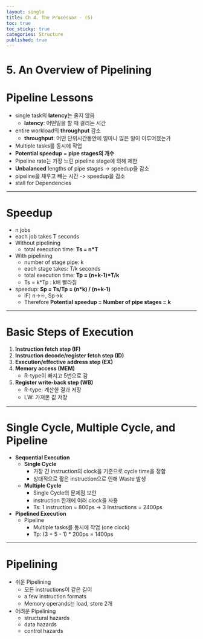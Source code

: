 ```yaml
---
layout: single
title: Ch 4. The Processor - (5)
toc: true
toc_sticky: true
categories: Structure
published: true
---
```



# 5. An Overview of Pipelining

# Pipeline Lessons
* single task의 **latency**는 줄지 않음
    * **latency**: 어떤일을 할 때 걸리는 시간
* entire workload의 **throughput** 감소
    * **throughput**: 어떤 단위시간동안에 얼마나 많은 일이 이루어졌는가
* Multiple tasks를 동시에 작업
* **Potential speedup** = **pipe stages의 개수**
* Pipeline rate는 가장 느린 pipeline stage에 의해 제한
* **Unbalanced** lengths of pipe stages -> speedup을 감소
* pipeline을 채우고 빼는 시간 -> speedup을 감소
* stall for Dependencies

-------------

# Speedup
* n jobs
* each job takes T seconds
* Without pipelining
    * total execution time: **Ts = n*T**
* With pipelining
    * number of stage pipe: k
    * each stage takes: T/k seconds
    * total execution time: **Tp = (n+k-1)\*T/k**
    * Ts = k\*Tp : k배 빨라짐
* speedup: **Sp = Ts/Tp = (n*k) / (n+k-1)**
    * IF) n->♾️, Sp->k
    * Therefore **Potential speedup = Number of pipe stages = k**
    
-------------

# Basic Steps of Execution
1. **Instruction fetch step (IF)**
2. **Instruction decode/register fetch step (ID)**
3. **Execution/effective address step (EX)**
4. **Memory access (MEM)**
	* R-type이 빠지고 5번으로 감
5. **Register write-back step (WB)**
    * R-type: 계산한 결과 저장
    * LW: 가져온 값 저장

-------------

# Single Cycle, Multiple Cycle, and Pipeline
* **Sequential Execution**
    * **Single Cycle**
        * 가장 긴 instruction의 clock을 기준으로 cycle time을 정함
        * 상대적으로 짧은 instruction으로 인해 Waste 발생
    * **Multiple Cycle**
        * Single Cycle의 문제점 보안
        * instruction 한개에 여러 clock을 사용
        * Ts: 1 instruction = 800ps -> 3 Instructions = 2400ps
* **Pipelined Execution**
    * Pipeline
        * Multiple tasks를 동시에 작업 (one clock)
        * Tp: (3 + 5 - 1) * 200ps = 1400ps

-------------

# Pipelining
* 쉬운 Pipelining
    * 모든 instructions이 같은 길이
    * a few instruction formats 
    * Memory operands는 load, store 2개
* 어려운 Pipelining
    * structural hazards
    * data hazards
    * control hazards

